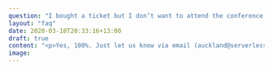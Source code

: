 ```yaml
---
question: "I bought a ticket but I don’t want to attend the conference anymore. Can I get a refund?"
layout: "faq"
date: 2020-03-18T20:33:16+13:00
draft: true
content: "<p>Yes, 100%. Just let us know via email (auckland@serverlessdays.io) and we will refund your ticket. No questions asked… for whatever reason!</p>"
image: 
---
```



